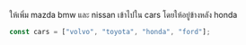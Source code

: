 ให้เพิ่ม mazda bmw และ nissan เข้าไปใน cars โดยให้อยู่ข้างหลัง honda

```js
const cars = ["volvo", "toyota", "honda", "ford"];
```
